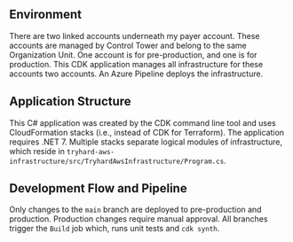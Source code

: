 ## Environment
There are two linked accounts underneath my payer account. These accounts are managed by Control Tower and belong to the same Organization Unit. One account is for pre-production, and one is for production. This CDK application manages all infrastructure for these accounts two accounts. An Azure Pipeline deploys the infrastructure.

## Application Structure
This C# application was created by the CDK command line tool and uses CloudFormation stacks (i.e., instead of CDK for Terraform). The application requires .NET 7. Multiple stacks separate logical modules of infrastructure, which reside in `tryhard-aws-infrastructure/src/TryhardAwsInfrastructure/Program.cs`.

## Development Flow and Pipeline
Only changes to the `main` branch are deployed to pre-production and production. Production changes require manual approval. All branches trigger the `Build` job which, runs unit tests and `cdk synth`.